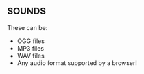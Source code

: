 ## SOUNDS
These can be:
- OGG files
- MP3 files
- WAV files
- Any audio format supported by a browser!